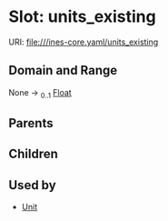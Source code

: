 
# Slot: units_existing



URI: [file:///ines-core.yaml/units_existing](file:///ines-core.yaml/units_existing)


## Domain and Range

None &#8594;  <sub>0..1</sub> [Float](types/Float.md)

## Parents


## Children


## Used by

 * [Unit](Unit.md)
